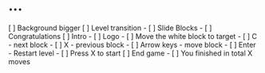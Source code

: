 # ...

[ ] Background bigger
[ ] Level transition
    - [ ] Slide Blocks
    - [ ] Congratulations
[ ] Intro
    - [ ] Logo
    - [ ] Move the white block to target
    - [ ] C - next block
    - [ ] X - previous block
    - [ ] Arrow keys - move block
    - [ ] Enter - Restart level
    - [ ] Press X to start
[ ] End game
    - [ ] You finished in total X moves
